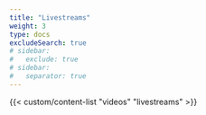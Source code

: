 ```yaml
---
title: "Livestreams"
weight: 3
type: docs
excludeSearch: true
# sidebar:
#   exclude: true
# sidebar:
#   separator: true
---
```


{{< custom/content-list "videos" "livestreams" >}}
